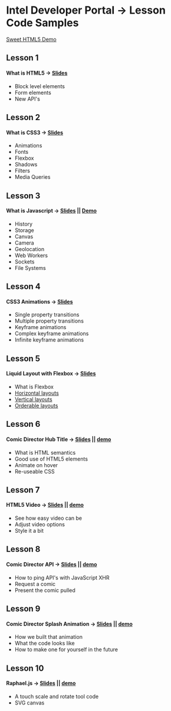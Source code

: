 # Intel Developer Portal → Lesson Code Samples  
[Sweet HTML5 Demo](http://ratiointeractive.github.com/Intel-DeveloperPortal_LessonCodeSamples/)

## Lesson 1
#### What is HTML5 → [Slides](http://www.rvl.io/nerdydork/lesson-1)
 - Block level elements
 - Form elements
 - New API's



## Lesson 2
#### What is CSS3 → [Slides](http://www.rvl.io/nerdydork/lesson-2)
 - Animations
 - Fonts
 - Flexbox
 - Shadows
 - Filters
 - Media Queries



## Lesson 3
#### What is Javascript → [Slides](http://www.rvl.io/nerdydork/lesson-3) || [Demo](http://ratiointeractive.github.com/Intel-DeveloperPortal_LessonCodeSamples/)
 - History
 - Storage
 - Canvas
 - Camera
 - Geolocation
 - Web Workers
 - Sockets
 - File Systems



## Lesson 4
#### CSS3 Animations → [Slides](http://www.rvl.io/nerdydork/lesson-4)
 - Single property transitions
 - Multiple property transitions
 - Keyframe animations
 - Complex keyframe animations
 - Infinite keyframe animations



## Lesson 5
#### Liquid Layout with Flexbox → [Slides](http://www.rvl.io/nerdydork/lesson-5)
 - What is Flexbox
 - [Horizontal layouts](http://ratiointeractive.github.com/Intel-DeveloperPortal_LessonCodeSamples/lesson/5/horizontal.html)
 - [Vertical layouts](http://ratiointeractive.github.com/Intel-DeveloperPortal_LessonCodeSamples/lesson/5/vertical.html)
 - [Orderable layouts](http://ratiointeractive.github.com/Intel-DeveloperPortal_LessonCodeSamples/lesson/5/orderable.html)



## Lesson 6
#### Comic Director Hub Title → [Slides](http://www.rvl.io/nerdydork/lesson-6) || [demo](http://ratiointeractive.github.com/Intel-DeveloperPortal_LessonCodeSamples/lesson/6/)
 - What is HTML semantics
 - Good use of HTML5 elements
 - Animate on hover
 - Re-useable CSS



## Lesson 7
#### HTML5 Video → [Slides](http://www.rvl.io/nerdydork/lesson-7) || [demo](http://ratiointeractive.github.com/Intel-DeveloperPortal_LessonCodeSamples/lesson/7/)
 - See how easy video can be
 - Adjust video options
 - Style it a bit



## Lesson 8
#### Comic Director API → [Slides](http://www.rvl.io/nerdydork/lesson-8) || [demo](http://ratiointeractive.github.com/Intel-DeveloperPortal_LessonCodeSamples/lesson/8/)
 - How to ping API's with JavaScript XHR
 - Request a comic
 - Present the comic pulled



## Lesson 9
#### Comic Director Splash Animation → [Slides](http://www.rvl.io/nerdydork/lesson-9) || [demo](http://ratiointeractive.github.com/Intel-DeveloperPortal_LessonCodeSamples/lesson/9/)
 - How we built that animation
 - What the code looks like
 - How to make one for yourself in the future



## Lesson 10
#### Raphael.js → [Slides](http://www.rvl.io/nerdydork/lesson-10) || [demo](http://ratiointeractive.github.com/Intel-DeveloperPortal_LessonCodeSamples/lesson/10/)
 - A touch scale and rotate tool code
 - SVG canvas
